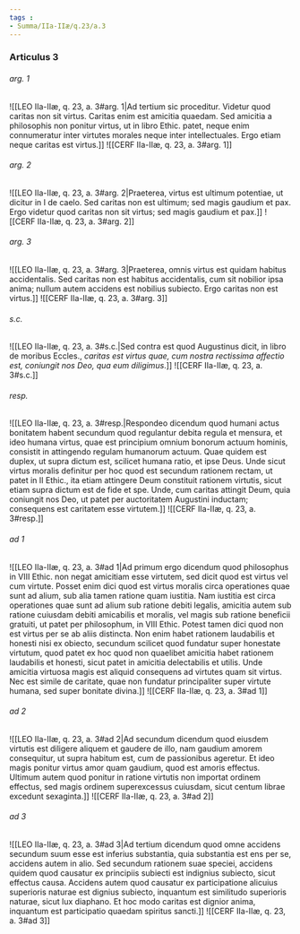 ```yaml
---
tags : 
- Summa/IIa-IIæ/q.23/a.3
---
```


### Articulus 3

###### arg. 1
![[LEO IIa-IIæ, q. 23, a. 3#arg. 1|Ad tertium sic proceditur. Videtur quod caritas non sit virtus. Caritas enim est amicitia quaedam. Sed amicitia a philosophis non ponitur virtus, ut in libro Ethic. patet, neque enim connumeratur inter virtutes morales neque inter intellectuales. Ergo etiam neque caritas est virtus.]]
![[CERF IIa-IIæ, q. 23, a. 3#arg. 1]]

###### arg. 2
![[LEO IIa-IIæ, q. 23, a. 3#arg. 2|Praeterea, virtus est ultimum potentiae, ut dicitur in I de caelo. Sed caritas non est ultimum; sed magis gaudium et pax. Ergo videtur quod caritas non sit virtus; sed magis gaudium et pax.]]
![[CERF IIa-IIæ, q. 23, a. 3#arg. 2]]

###### arg. 3
![[LEO IIa-IIæ, q. 23, a. 3#arg. 3|Praeterea, omnis virtus est quidam habitus accidentalis. Sed caritas non est habitus accidentalis, cum sit nobilior ipsa anima; nullum autem accidens est nobilius subiecto. Ergo caritas non est virtus.]]
![[CERF IIa-IIæ, q. 23, a. 3#arg. 3]]

###### s.c.
![[LEO IIa-IIæ, q. 23, a. 3#s.c.|Sed contra est quod Augustinus dicit, in libro de moribus Eccles., *caritas est virtus quae, cum nostra rectissima affectio est, coniungit nos Deo, qua eum diligimus*.]]
![[CERF IIa-IIæ, q. 23, a. 3#s.c.]]

###### resp.
![[LEO IIa-IIæ, q. 23, a. 3#resp.|Respondeo dicendum quod humani actus bonitatem habent secundum quod regulantur debita regula et mensura, et ideo humana virtus, quae est principium omnium bonorum actuum hominis, consistit in attingendo regulam humanorum actuum. Quae quidem est duplex, ut supra dictum est, scilicet humana ratio, et ipse Deus. Unde sicut virtus moralis definitur per hoc quod est secundum rationem rectam, ut patet in II Ethic., ita etiam attingere Deum constituit rationem virtutis, sicut etiam supra dictum est de fide et spe. Unde, cum caritas attingit Deum, quia coniungit nos Deo, ut patet per auctoritatem Augustini inductam; consequens est caritatem esse virtutem.]]
![[CERF IIa-IIæ, q. 23, a. 3#resp.]]

###### ad 1
![[LEO IIa-IIæ, q. 23, a. 3#ad 1|Ad primum ergo dicendum quod philosophus in VIII Ethic. non negat amicitiam esse virtutem, sed dicit quod est virtus vel cum virtute. Posset enim dici quod est virtus moralis circa operationes quae sunt ad alium, sub alia tamen ratione quam iustitia. Nam iustitia est circa operationes quae sunt ad alium sub ratione debiti legalis, amicitia autem sub ratione cuiusdam debiti amicabilis et moralis, vel magis sub ratione beneficii gratuiti, ut patet per philosophum, in VIII Ethic. Potest tamen dici quod non est virtus per se ab aliis distincta. Non enim habet rationem laudabilis et honesti nisi ex obiecto, secundum scilicet quod fundatur super honestate virtutum, quod patet ex hoc quod non quaelibet amicitia habet rationem laudabilis et honesti, sicut patet in amicitia delectabilis et utilis. Unde amicitia virtuosa magis est aliquid consequens ad virtutes quam sit virtus. Nec est simile de caritate, quae non fundatur principaliter super virtute humana, sed super bonitate divina.]]
![[CERF IIa-IIæ, q. 23, a. 3#ad 1]]

###### ad 2
![[LEO IIa-IIæ, q. 23, a. 3#ad 2|Ad secundum dicendum quod eiusdem virtutis est diligere aliquem et gaudere de illo, nam gaudium amorem consequitur, ut supra habitum est, cum de passionibus ageretur. Et ideo magis ponitur virtus amor quam gaudium, quod est amoris effectus. Ultimum autem quod ponitur in ratione virtutis non importat ordinem effectus, sed magis ordinem superexcessus cuiusdam, sicut centum librae excedunt sexaginta.]]
![[CERF IIa-IIæ, q. 23, a. 3#ad 2]]

###### ad 3
![[LEO IIa-IIæ, q. 23, a. 3#ad 3|Ad tertium dicendum quod omne accidens secundum suum esse est inferius substantia, quia substantia est ens per se, accidens autem in alio. Sed secundum rationem suae speciei, accidens quidem quod causatur ex principiis subiecti est indignius subiecto, sicut effectus causa. Accidens autem quod causatur ex participatione alicuius superioris naturae est dignius subiecto, inquantum est similitudo superioris naturae, sicut lux diaphano. Et hoc modo caritas est dignior anima, inquantum est participatio quaedam spiritus sancti.]]
![[CERF IIa-IIæ, q. 23, a. 3#ad 3]]

